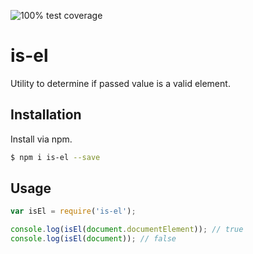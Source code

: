 ![100% test coverage](https://img.shields.io/badge/coverage-100%25-brightgreen.svg)

# is-el

Utility to determine if passed value is a valid element.

## Installation
Install via npm.

```sh
$ npm i is-el --save
```

## Usage
```js
var isEl = require('is-el');

console.log(isEl(document.documentElement)); // true
console.log(isEl(document)); // false
```

